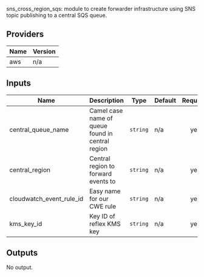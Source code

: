 sns\_cross\_region\_sqs: module to create forwarder infrastructure using SNS topic publishing to a central SQS queue.

## Providers

| Name | Version |
|------|---------|
| aws | n/a |

## Inputs

| Name | Description | Type | Default | Required |
|------|-------------|------|---------|:--------:|
| central\_queue\_name | Camel case name of queue found in central region | `string` | n/a | yes |
| central\_region | Central region to forward events to | `string` | n/a | yes |
| cloudwatch\_event\_rule\_id | Easy name for our CWE rule | `string` | n/a | yes |
| kms\_key\_id | Key ID of reflex KMS key | `string` | n/a | yes |

## Outputs

No output.

